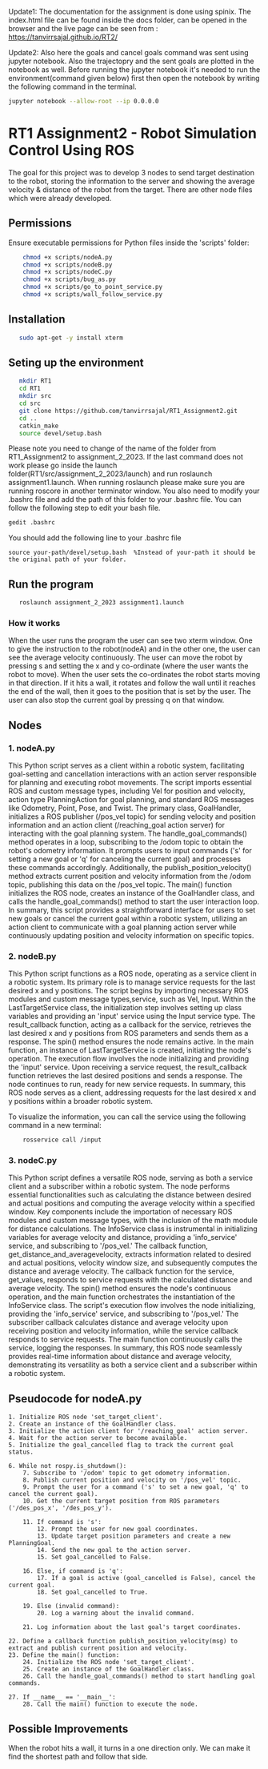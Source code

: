 Update1: The documentation for the assignment is done using spinix. The index.html file can be found inside the docs folder, can be opened in the browser and the live page can be seen from : https://tanvirrsajal.github.io/RT2/

Update2: Also here the goals and cancel goals command was sent using jupyter notebook. Also the trajectopry and the sent goals are plotted in the notebook as well. Before running the jupyter notebook it's needed to run the environment(command given below) first then open the notebook by writing the following command in the terminal. 
```bash
jupyter notebook --allow-root --ip 0.0.0.0
```
# RT1 Assignment2 - Robot Simulation Control Using ROS

The goal for this project was to develop 3 nodes to send target destination to the robot, storing the information to the server and showing the average velocity & distance of the robot from the target. There are other node files which were already developed.

## Permissions
Ensure executable permissions for Python files inside the 'scripts' folder:

```bash
    chmod +x scripts/nodeA.py
    chmod +x scripts/nodeB.py
    chmod +x scripts/nodeC.py
    chmod +x scripts/bug_as.py
    chmod +x scripts/go_to_point_service.py
    chmod +x scripts/wall_follow_service.py
```
## Installation
 ```bash
    sudo apt-get -y install xterm
 ```

## Seting up the environment
 ```bash
    mkdir RT1
    cd RT1
    mkdir src
    cd src
    git clone https://github.com/tanvirrsajal/RT1_Assignment2.git
    cd ..
    catkin_make
    source devel/setup.bash
```
Please note you need to change of the name of the folder from RT1_Assignment2 to assignment_2_2023. If the last command does not work please go inside the launch folder(RT1/src/assignment_2_2023/launch) and run roslaunch assignment1.launch. When running roslaunch please make sure you are running roscore in another terminator window. You also need to modify your .bashrc file and add the path of this folder to your .bashrc file.
You can follow the following step to edit your bash file.

```bash
gedit .bashrc
```
You should add the following line to your .bashrc file
```
source your-path/devel/setup.bash  %Instead of your-path it should be the original path of your folder.

```


## Run the program
 ```bash
    roslaunch assignment_2_2023 assignment1.launch
```

### How it works
When the user runs the program the user can see two xterm window. One to give the instruction to the robot(nodeA) and in the other one, the user can see the average velocity continuously. The user can move the robot by pressing s and setting the x and y co-ordinate (where the user wants the robot to move). When the user sets the co-ordinates the robot starts moving in that direction. If it hits a wall, it rotates and follow the wall until it reaches the end of the wall, then it goes to the position that is set by the user. The user can also stop the current goal by pressing q on that window.

## Nodes

### **1. nodeA.py**
This Python script serves as a client within a robotic system, facilitating goal-setting and cancellation interactions with an action server responsible for planning and executing robot movements. The script imports essential ROS and custom message types, including Vel for position and velocity, action type PlanningAction for goal planning, and standard ROS messages like Odometry, Point, Pose, and Twist. The primary class, GoalHandler, initializes a ROS publisher (/pos_vel topic) for sending velocity and position information and an action client (/reaching_goal action server) for interacting with the goal planning system. The handle_goal_commands() method operates in a loop, subscribing to the /odom topic to obtain the robot's odometry information. It prompts users to input commands ('s' for setting a new goal or 'q' for canceling the current goal) and processes these commands accordingly. Additionally, the publish_position_velocity() method extracts current position and velocity information from the /odom topic, publishing this data on the /pos_vel topic. The main() function initializes the ROS node, creates an instance of the GoalHandler class, and calls the handle_goal_commands() method to start the user interaction loop. 
In summary, this script provides a straightforward interface for users to set new goals or cancel the current goal within a robotic system, utilizing an action client to communicate with a goal planning action server while continuously updating position and velocity information on specific topics.

### **2. nodeB.py**
This Python script functions as a ROS node, operating as a service client in a robotic system. Its primary role is to manage service requests for the last desired x and y positions. The script begins by importing necessary ROS modules and custom message types,service, such as Vel, Input. Within the LastTargetService class, the initialization step involves setting up class variables and providing an 'input' service using the Input service type. The result_callback function, acting as a callback for the service, retrieves the last desired x and y positions from ROS parameters and sends them as a response. The spin() method ensures the node remains active. In the main function, an instance of LastTargetService is created, initiating the node's operation. The execution flow involves the node initializing and providing the 'input' service. Upon receiving a service request, the result_callback function retrieves the last desired positions and sends a response. The node continues to run, ready for new service requests. 
In summary, this ROS node serves as a client, addressing requests for the last desired x and y positions within a broader robotic system.

To visualize the information, you can call the service using the following command in a new terminal:
```bash
    rosservice call /input
```
### **3. nodeC.py**
This Python script defines a versatile ROS node, serving as both a service client and a subscriber within a robotic system. The node performs essential functionalities such as calculating the distance between desired and actual positions and computing the average velocity within a specified window. Key components include the importation of necessary ROS modules and custom message types, with the inclusion of the math module for distance calculations. The InfoService class is instrumental in initializing variables for average velocity and distance, providing a 'info_service' service, and subscribing to '/pos_vel.' The callback function, get_distance_and_averagevelocity, extracts information related to desired and actual positions, velocity window size, and subsequently computes the distance and average velocity. The callback function for the service, get_values, responds to service requests with the calculated distance and average velocity. The spin() method ensures the node's continuous operation, and the main function orchestrates the instantiation of the InfoService class. The script's execution flow involves the node initializing, providing the 'info_service' service, and subscribing to '/pos_vel.' The subscriber callback calculates distance and average velocity upon receiving position and velocity information, while the service callback responds to service requests. The main function continuously calls the service, logging the responses. 
In summary, this ROS node seamlessly provides real-time information about distance and average velocity, demonstrating its versatility as both a service client and a subscriber within a robotic system.


## Pseudocode for nodeA.py
```
1. Initialize ROS node 'set_target_client'.
2. Create an instance of the GoalHandler class.
3. Initialize the action client for '/reaching_goal' action server.
4. Wait for the action server to become available.
5. Initialize the goal_cancelled flag to track the current goal status.

6. While not rospy.is_shutdown():
    7. Subscribe to '/odom' topic to get odometry information.
    8. Publish current position and velocity on '/pos_vel' topic.
    9. Prompt the user for a command ('s' to set a new goal, 'q' to cancel the current goal).
    10. Get the current target position from ROS parameters ('/des_pos_x', '/des_pos_y').

    11. If command is 's':
        12. Prompt the user for new goal coordinates.
        13. Update target position parameters and create a new PlanningGoal.
        14. Send the new goal to the action server.
        15. Set goal_cancelled to False.

    16. Else, if command is 'q':
        17. If a goal is active (goal_cancelled is False), cancel the current goal.
        18. Set goal_cancelled to True.

    19. Else (invalid command):
        20. Log a warning about the invalid command.

    21. Log information about the last goal's target coordinates.

22. Define a callback function publish_position_velocity(msg) to extract and publish current position and velocity.
23. Define the main() function:
    24. Initialize the ROS node 'set_target_client'.
    25. Create an instance of the GoalHandler class.
    26. Call the handle_goal_commands() method to start handling goal commands.

27. If __name__ == '__main__':
    28. Call the main() function to execute the node.

```

## Possible Improvements

When the robot hits a wall, it turns in a one direction only. We can make it find the shortest path and follow that side.
